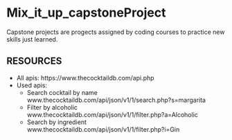 # Mix_it_up_capstoneProject
Capstone projects are progects assigned by coding courses to practice new skills just learned.

<h2>RESOURCES</h2>
<ul>
  <li>
    All apis: https://www.thecocktaildb.com/api.php
  </li>
  <li>
    Used apis:
    <ul>
          <li>
      Search cocktail by name <br/>
www.thecocktaildb.com/api/json/v1/1/search.php?s=margarita
    <li>
      Filter by alcoholic <br/>
www.thecocktaildb.com/api/json/v1/1/filter.php?a=Alcoholic
    </li>
  <li>
    Search by ingredient <br/>
www.thecocktaildb.com/api/json/v1/1/filter.php?i=Gin
  </li>
    </ul>
  </li>
</ul>
